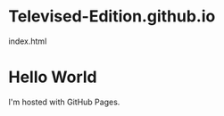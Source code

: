 # Televised-Edition.github.io

index.html

<!DOCTYPE html>
<html>
<body>
<h1>Hello World</h1>
<p>I'm hosted with GitHub Pages.</p>
</body>
</html>

